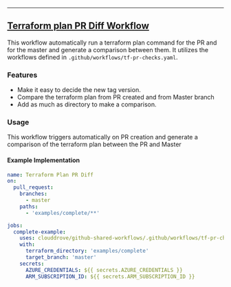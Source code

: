 
---

## [Terraform plan PR Diff Workflow](https://github.com/clouddrove/github-shared-workflows/blob/master/.github/workflows/tf-pr-checks.yml)

This workflow automatically run a terraform plan command for the PR and for the master and generate a comparison between them. It utilizes the workflows defined in `.github/workflows/tf-pr-checks.yaml`.

### Features
- Make it easy to decide the new tag version.
- Compare the terraform plan from PR created and from Master branch
- Add as much as directory to make a comparison.

### Usage
This workflow triggers automatically on PR creation and generate a comparison of the terraform plan between the PR and Master

#### Example Implementation
```yaml
name: Terraform Plan PR Diff
on:
  pull_request:
    branches:
      - master
    paths:
      - 'examples/complete/**'

jobs:
  complete-example:
    uses: clouddrove/github-shared-workflows/.github/workflows/tf-pr-checks.yaml@tf-master
    with:
      terraform_directory: 'examples/complete'
      target_branch: 'master'
    secrets:
      AZURE_CREDENTIALS: ${{ secrets.AZURE_CREDENTIALS }}
      ARM_SUBSCRIPTION_ID: ${{ secrets.ARM_SUBSCRIPTION_ID }}
```

